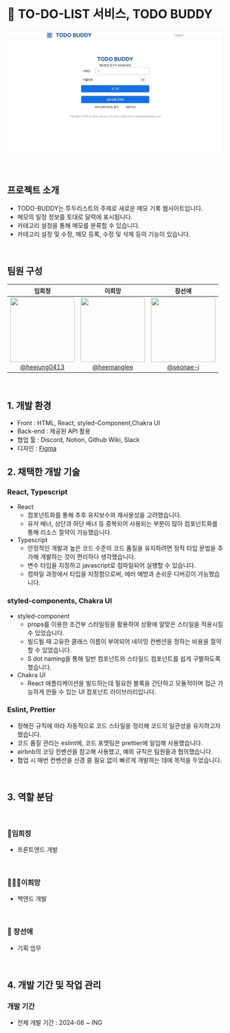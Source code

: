 # 📝 TO-DO-LIST 서비스,  TODO BUDDY

<img src='public/todo-buddy.gif'>

<div align='center'>

<!-- [💻 사이트 바로가기](https://www.pastforward.link/) -->
<br>

</div>
<br>

## 프로젝트 소개

- TODO-BUDDY는 투두리스트의 주제로 새로운 메모 기록 웹사이트입니다.
- 메모의 일정 정보를 토대로 달력에 표시됩니다.
- 카테고리 설정을 통해 메모를 분류할 수 있습니다.
- 카테고리 설정 및 수정, 메모 등록, 수정 및 삭제 등의 기능이 있습니다.

<br>

## 팀원 구성

<div align="center">

|                                                                 **임희정**                                                                  |                                                            **이희망**                                                            |                                                                **장선애**                                                                 |                                                                  
| :-----------------------------------------------------------------------------------------------------------------------------------------: | :------------------------------------------------------------------------------------------------------------------------------: | :---------------------------------------------------------------------------------------------------------------------------------------: | 
| [<img src="https://avatars.githubusercontent.com/u/138123134?v=4" height=150 width=150> <br/> @heejung0413](https://github.com/heejung0413) | [<img src="https://avatars.githubusercontent.com/u/122812652?v=4" height=150 width=150> <br/> @heemanglee](https://github.com/heemanglee) | [<img src="https://avatars.githubusercontent.com/u/84896212?v=4" height=150 width=150> <br/> @seonae-j](https://github.com/seonae-j)

</div>

<br>

## 1. 개발 환경

- Front : HTML, React, styled-Component,Chakra UI
- Back-end : 제공된 API 활용
- 협업 툴 : Discord, Notion, Github Wiki, Slack
- 디자인 : [Figma](https://www.figma.com/design/3MgLWc5qUdI3T0YYtaE81b/TODO-BUDDY?node-id=1-3&t=BfPGRD5a1jHc3ZOK-1)
  <br>

## 2. 채택한 개발 기술

### React, Typescript

- React
  - 컴포넌트화를 통해 추후 유지보수와 재사용성을 고려했습니다.
  - 유저 배너, 상단과 하단 배너 등 중복되어 사용되는 부분이 많아 컴포넌트화를 통해 리소스 절약이 가능했습니다.
- Typescript
  - 안정적인 개발과 높은 코드 수준의 코드 품질을 유지하려면 정적 타입 문법을 추가해 개발하는 것이 편리하다 생각했습니다.
  - 변수 타입을 지정하고 javascript로 컴파일되어 실행할 수 있습니다.
  - 컴파일 과정에서 타입을 지정함으로써, 에러 예방과 손쉬운 디버깅이 가능했습니다.

### styled-components, Chakra UI

- styled-component
  - props를 이용한 조건부 스타일링을 활용하여 상황에 알맞은 스타일을 적용시킬 수 있었습니다.
  - 빌드될 때 고유한 클래스 이름이 부여되어 네이밍 컨벤션을 정하는 비용을 절약할 수 있었습니다.
  - S dot naming을 통해 일반 컴포넌트와 스타일드 컴포넌트를 쉽게 구별하도록 했습니다.
- Chakra UI
  - React 애플리케이션을 빌드하는데 필요한 블록을 간단하고 모듈적이며 접근 가능하게 만들 수 있는 UI 컴포넌트 라이브러리입니다.

### Eslint, Prettier

- 정해진 규칙에 따라 자동적으로 코드 스타일을 정리해 코드의 일관성을 유지하고자 했습니다.
- 코드 품질 관리는 eslint에, 코드 포맷팅은 prettier에 일임해 사용했습니다.
- airbnb의 코딩 컨벤션을 참고해 사용했고, 예외 규칙은 팀원들과 협의했습니다.
- 협업 시 매번 컨벤션을 신경 쓸 필요 없이 빠르게 개발하는 데에 목적을 두었습니다.

<br>

## 3. 역할 분담

<br>
    
### 👻임희정
- 프론트엔드 개발

<br>

### 👩🏻‍💻이희망

- 백엔드 개발

<br>

### 🤩 장선애

- 기획 업무


<br>

## 4. 개발 기간 및 작업 관리

### 개발 기간

- 전체 개발 기간 : 2024-08 ~ ING

<br>
